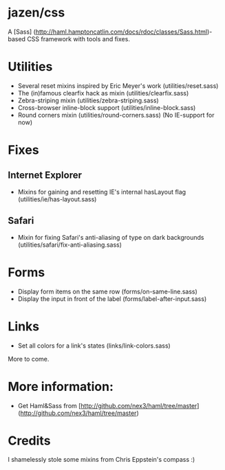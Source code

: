 # jazen/css
A [Sass] (http://haml.hamptoncatlin.com/docs/rdoc/classes/Sass.html)-based CSS framework with tools and fixes. 

# Utilities
- Several reset mixins inspired by Eric Meyer's work (utilities/reset.sass)
- The (in)famous clearfix hack as mixin (utilities/clearfix.sass)
- Zebra-striping mixin (utilities/zebra-striping.sass)
- Cross-browser inline-block support (utilities/inline-block.sass)
- Round corners mixin (utilities/round-corners.sass) (No IE-support for now)

# Fixes
## Internet Explorer
- Mixins for gaining and resetting IE's internal hasLayout flag (utilities/ie/has-layout.sass)

## Safari
- Mixin for fixing Safari's anti-aliasing of type on dark backgrounds (utilities/safari/fix-anti-aliasing.sass)

# Forms
- Display form items on the same row (forms/on-same-line.sass)
- Display the input in front of the label (forms/label-after-input.sass)

# Links
- Set all colors for a link's states (links/link-colors.sass)

More to come.

# More information:
- Get Haml&Sass from [http://github.com/nex3/haml/tree/master] (http://github.com/nex3/haml/tree/master)

# Credits
I shamelessly stole some mixins from Chris Eppstein's compass :)